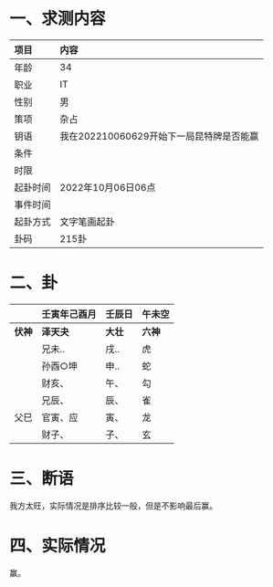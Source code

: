 # 一、求测内容

| 项目     | 内容                                     |
| :------- | :--------------------------------------- |
| 年龄     | 34                                       |
| 职业     | IT                                       |
| 性别     | 男                                       |
| 策项     | 杂占                                     |
| 钥语     | 我在202210060629开始下一局昆特牌是否能赢 |
| 条件     |                                          |
| 时限     |                                          |
| 起卦时间 | 2022年10月06日06点                       |
| 事件时间 |                                          |
| 起卦方式 | 文字笔画起卦                             |
| 卦码     | 215卦                                    |

# 二、卦

|                | 壬寅年己酉月     | 壬辰日         | 午未空         |
| :------------- | :--------------- | :------------- | :------------- |
| **伏神** | **泽天夬** | **大壮** | **六神** |
|                | 兄未..           | 戌..           | 虎             |
|                | 孙酉○坤         | 申..           | 蛇             |
|                | 财亥、           | 午、           | 勾             |
|                | 兄辰、           | 辰、           | 雀             |
| 父巳           | 官寅、应         | 寅、           | 龙             |
|                | 财子、           | 子、           | 玄             |

# 三、断语

我方太旺，实际情况是排序比较一般，但是不影响最后赢。 

# 四、实际情况

赢。
